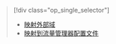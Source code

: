 > [!div class="op_single_selector"]
> * [映射外部域](../articles/app-service-web/web-sites-custom-domain-name.md)
> * [映射到流量管理器配置文件](../articles/app-service-web/web-sites-traffic-manager-custom-domain-name.md)
>
>
